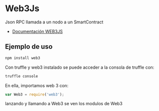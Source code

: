 # Web3Js

Json RPC llamada a un nodo a un SmartContract

- [Documentación WEB3JS](https://web3js.readthedocs.io/en/v1.7.3/getting-started.html)

## Ejemplo de uso

```bash
npm install web3
```

Con truffle y web3 instalado se puede acceder a la consola de truffle con:

```bash
truffle console
```

En ella, importamos web 3 con:

```JavaScript
var Web3 = require('web3');
```

lanzando y llamando a Web3 se ven los modulos de Web3
